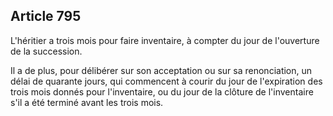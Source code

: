 Article 795
----
L'héritier a trois mois pour faire inventaire, à compter du jour de l'ouverture
de la succession.

Il a de plus, pour délibérer sur son acceptation ou sur sa renonciation, un
délai de quarante jours, qui commencent à courir du jour de l'expiration des
trois mois donnés pour l'inventaire, ou du jour de la clôture de l'inventaire
s'il a été terminé avant les trois mois.
